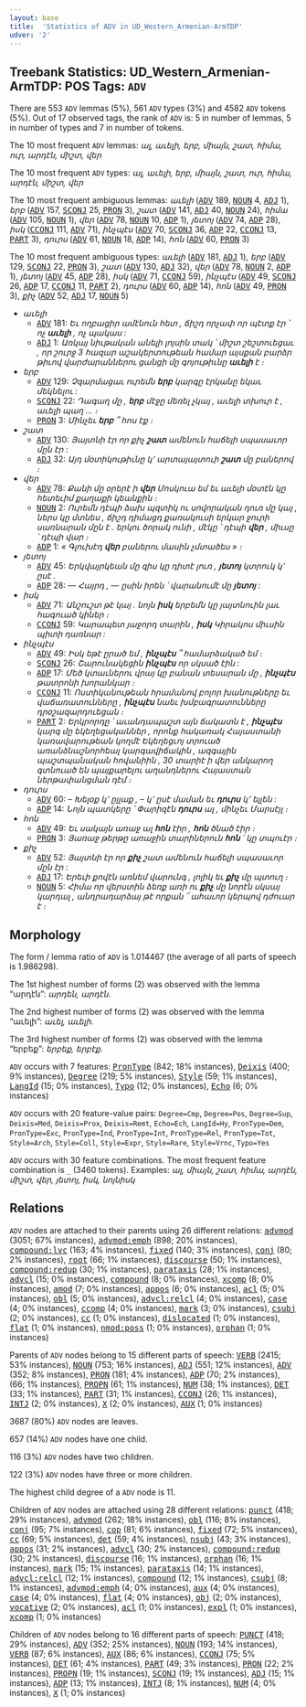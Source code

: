 ```yaml
---
layout: base
title:  'Statistics of ADV in UD_Western_Armenian-ArmTDP'
udver: '2'
---
```


## Treebank Statistics: UD_Western_Armenian-ArmTDP: POS Tags: `ADV`

There are 553 `ADV` lemmas (5%), 561 `ADV` types (3%) and 4582 `ADV` tokens (5%).
Out of 17 observed tags, the rank of `ADV` is: 5 in number of lemmas, 5 in number of types and 7 in number of tokens.

The 10 most frequent `ADV` lemmas: <em>ալ, աւելի, երբ, միայն, շատ, հիմա, ուր, արդէն, միշտ, վեր</em>

The 10 most frequent `ADV` types:  <em>ալ, աւելի, երբ, միայն, շատ, ուր, հիմա, արդէն, միշտ, վեր</em>

The 10 most frequent ambiguous lemmas: <em>աւելի</em> (<tt><a href="hyw_armtdp-pos-ADV.html">ADV</a></tt> 189, <tt><a href="hyw_armtdp-pos-NOUN.html">NOUN</a></tt> 4, <tt><a href="hyw_armtdp-pos-ADJ.html">ADJ</a></tt> 1), <em>երբ</em> (<tt><a href="hyw_armtdp-pos-ADV.html">ADV</a></tt> 157, <tt><a href="hyw_armtdp-pos-SCONJ.html">SCONJ</a></tt> 25, <tt><a href="hyw_armtdp-pos-PRON.html">PRON</a></tt> 3), <em>շատ</em> (<tt><a href="hyw_armtdp-pos-ADV.html">ADV</a></tt> 141, <tt><a href="hyw_armtdp-pos-ADJ.html">ADJ</a></tt> 40, <tt><a href="hyw_armtdp-pos-NOUN.html">NOUN</a></tt> 24), <em>հիմա</em> (<tt><a href="hyw_armtdp-pos-ADV.html">ADV</a></tt> 105, <tt><a href="hyw_armtdp-pos-NOUN.html">NOUN</a></tt> 1), <em>վեր</em> (<tt><a href="hyw_armtdp-pos-ADV.html">ADV</a></tt> 78, <tt><a href="hyw_armtdp-pos-NOUN.html">NOUN</a></tt> 10, <tt><a href="hyw_armtdp-pos-ADP.html">ADP</a></tt> 1), <em>յետոյ</em> (<tt><a href="hyw_armtdp-pos-ADV.html">ADV</a></tt> 74, <tt><a href="hyw_armtdp-pos-ADP.html">ADP</a></tt> 28), <em>իսկ</em> (<tt><a href="hyw_armtdp-pos-CCONJ.html">CCONJ</a></tt> 111, <tt><a href="hyw_armtdp-pos-ADV.html">ADV</a></tt> 71), <em>ինչպէս</em> (<tt><a href="hyw_armtdp-pos-ADV.html">ADV</a></tt> 70, <tt><a href="hyw_armtdp-pos-SCONJ.html">SCONJ</a></tt> 36, <tt><a href="hyw_armtdp-pos-ADP.html">ADP</a></tt> 22, <tt><a href="hyw_armtdp-pos-CCONJ.html">CCONJ</a></tt> 13, <tt><a href="hyw_armtdp-pos-PART.html">PART</a></tt> 3), <em>դուրս</em> (<tt><a href="hyw_armtdp-pos-ADV.html">ADV</a></tt> 61, <tt><a href="hyw_armtdp-pos-NOUN.html">NOUN</a></tt> 18, <tt><a href="hyw_armtdp-pos-ADP.html">ADP</a></tt> 14), <em>հոն</em> (<tt><a href="hyw_armtdp-pos-ADV.html">ADV</a></tt> 60, <tt><a href="hyw_armtdp-pos-PRON.html">PRON</a></tt> 3)

The 10 most frequent ambiguous types:  <em>աւելի</em> (<tt><a href="hyw_armtdp-pos-ADV.html">ADV</a></tt> 181, <tt><a href="hyw_armtdp-pos-ADJ.html">ADJ</a></tt> 1), <em>երբ</em> (<tt><a href="hyw_armtdp-pos-ADV.html">ADV</a></tt> 129, <tt><a href="hyw_armtdp-pos-SCONJ.html">SCONJ</a></tt> 22, <tt><a href="hyw_armtdp-pos-PRON.html">PRON</a></tt> 3), <em>շատ</em> (<tt><a href="hyw_armtdp-pos-ADV.html">ADV</a></tt> 130, <tt><a href="hyw_armtdp-pos-ADJ.html">ADJ</a></tt> 32), <em>վեր</em> (<tt><a href="hyw_armtdp-pos-ADV.html">ADV</a></tt> 78, <tt><a href="hyw_armtdp-pos-NOUN.html">NOUN</a></tt> 2, <tt><a href="hyw_armtdp-pos-ADP.html">ADP</a></tt> 1), <em>յետոյ</em> (<tt><a href="hyw_armtdp-pos-ADV.html">ADV</a></tt> 45, <tt><a href="hyw_armtdp-pos-ADP.html">ADP</a></tt> 28), <em>իսկ</em> (<tt><a href="hyw_armtdp-pos-ADV.html">ADV</a></tt> 71, <tt><a href="hyw_armtdp-pos-CCONJ.html">CCONJ</a></tt> 59), <em>ինչպէս</em> (<tt><a href="hyw_armtdp-pos-ADV.html">ADV</a></tt> 49, <tt><a href="hyw_armtdp-pos-SCONJ.html">SCONJ</a></tt> 26, <tt><a href="hyw_armtdp-pos-ADP.html">ADP</a></tt> 17, <tt><a href="hyw_armtdp-pos-CCONJ.html">CCONJ</a></tt> 11, <tt><a href="hyw_armtdp-pos-PART.html">PART</a></tt> 2), <em>դուրս</em> (<tt><a href="hyw_armtdp-pos-ADV.html">ADV</a></tt> 60, <tt><a href="hyw_armtdp-pos-ADP.html">ADP</a></tt> 14), <em>հոն</em> (<tt><a href="hyw_armtdp-pos-ADV.html">ADV</a></tt> 49, <tt><a href="hyw_armtdp-pos-PRON.html">PRON</a></tt> 3), <em>քիչ</em> (<tt><a href="hyw_armtdp-pos-ADV.html">ADV</a></tt> 52, <tt><a href="hyw_armtdp-pos-ADJ.html">ADJ</a></tt> 17, <tt><a href="hyw_armtdp-pos-NOUN.html">NOUN</a></tt> 5)


* <em>աւելի</em>
  * <tt><a href="hyw_armtdp-pos-ADV.html">ADV</a></tt> 181: <em>Եւ ողբացիր ամէնուն հետ , ճիշդ որչափ որ պէտք էր ՝ ոչ <b>աւելի</b> , ոչ պակաս :</em>
  * <tt><a href="hyw_armtdp-pos-ADJ.html">ADJ</a></tt> 1: <em>Առկայ նիւթական անելի լոյսին տակ ՝ միշտ շեշտուեցաւ , որ շուրջ 3 հազար աշակերտութեան համար այսքան բարձր թիւով վարժարաններու ցանցի մը գոյութիւնը <b>աւելի</b> է ։</em>
* <em>երբ</em>
  * <tt><a href="hyw_armtdp-pos-ADV.html">ADV</a></tt> 129: <em>Չզարմացաւ ուրեմն <b>երբ</b> կարգը էրկանը եկաւ մեկնելու :</em>
  * <tt><a href="hyw_armtdp-pos-SCONJ.html">SCONJ</a></tt> 22: <em>Դագաղ մը , <b>երբ</b> մէջը մեռել չկայ , աւելի տխուր է , աւելի պաղ … ։</em>
  * <tt><a href="hyw_armtdp-pos-PRON.html">PRON</a></tt> 3: <em>Մինչեւ <b>երբ</b> ՞ հոս էք ։</em>
* <em>շատ</em>
  * <tt><a href="hyw_armtdp-pos-ADV.html">ADV</a></tt> 130: <em>Յայտնի էր որ քիչ <b>շատ</b> ամենուն հաճելի սպասաւոր մըն էր :</em>
  * <tt><a href="hyw_armtdp-pos-ADJ.html">ADJ</a></tt> 32: <em>Այդ մօտիկութիւնը կ՚ արտայայտուի <b>շատ</b> մը բաներով ։</em>
* <em>վեր</em>
  * <tt><a href="hyw_armtdp-pos-ADV.html">ADV</a></tt> 78: <em>Քանի մը օրերէ ի <b>վեր</b> Մոսկուա եմ եւ աւելի մօտէն կը հետեւիմ քաղաքի կեանքին ։</em>
  * <tt><a href="hyw_armtdp-pos-NOUN.html">NOUN</a></tt> 2: <em>Ուրեմն դէպի ձախ պզտիկ ու սովորական դուռ մը կայ , ներս կը մտնես , ճիշդ դիմացդ քառակուսի երկար ջուրի սառնարան մըն է . երկու ծորակ ունի , մէկը ՝ դէպի <b>վեր</b> , միւսը ՝ դէպի վար ։</em>
  * <tt><a href="hyw_armtdp-pos-ADP.html">ADP</a></tt> 1: <em>« Գլուխէդ <b>վեր</b> բաներու մասին չմտածես » ։</em>
* <em>յետոյ</em>
  * <tt><a href="hyw_armtdp-pos-ADV.html">ADV</a></tt> 45: <em>Երկվայրկեան մը զիս կը դիտէ լուռ , <b>յետոյ</b> կտրուկ կ՚ ըսէ .</em>
  * <tt><a href="hyw_armtdp-pos-ADP.html">ADP</a></tt> 28: <em>— Հայրդ , — ըսին իրեն ՝ վարանումէ մը <b>յետոյ</b> :</em>
* <em>իսկ</em>
  * <tt><a href="hyw_armtdp-pos-ADV.html">ADV</a></tt> 71: <em>Անշուշտ թէ կայ . նոյն <b>իսկ</b> երբեմն կը յայտնուին լաւ հագուած կիներ ։</em>
  * <tt><a href="hyw_armtdp-pos-CCONJ.html">CCONJ</a></tt> 59: <em>Կարապետ յաջորդ տարին , <b>իսկ</b> Կիրակոս միւսին պիտի դառնար :</em>
* <em>ինչպէս</em>
  * <tt><a href="hyw_armtdp-pos-ADV.html">ADV</a></tt> 49: <em>Իսկ եթէ ըրած եմ , <b>ինչպէս</b> ՞ համարձակած եմ ։</em>
  * <tt><a href="hyw_armtdp-pos-SCONJ.html">SCONJ</a></tt> 26: <em>Շարունակեցին <b>ինչպէս</b> որ սկսած էին :</em>
  * <tt><a href="hyw_armtdp-pos-ADP.html">ADP</a></tt> 17: <em>Մեծ կտաւներու վրայ կը բանան տեսարան մը , <b>ինչպէս</b> թատրոնի խորանկար ։</em>
  * <tt><a href="hyw_armtdp-pos-CCONJ.html">CCONJ</a></tt> 11: <em>Ոստիկանութեան հրամանով բոլոր խանութները եւ վաճառատունները , <b>ինչպէս</b> նաեւ խմբագրատունները դրօշազարդուեցան ։</em>
  * <tt><a href="hyw_armtdp-pos-PART.html">PART</a></tt> 2: <em>Երկրորդը ՝ աւանդապաշտ այն ճակատն է , <b>ինչպէս</b> կարգ մը եկեղեցականներ , որոնք հակառակ Հայաստանի կառավարութեան կողմէ Եկեղեցւոյ տրուած առանձնաշնորհեալ կարգավիճակին , ազգային պաշտպանական հովանիին , 30 տարիէ ի վեր անկարող գտնուած են պայքարելու աղանդներու Հայաստան ներթափանցման դէմ ։</em>
* <em>դուրս</em>
  * <tt><a href="hyw_armtdp-pos-ADV.html">ADV</a></tt> 60: <em>– Խելօք կ՚ ըլլաք , – կ՚ ըսէ մաման եւ <b>դուրս</b> կ՚ ելլեն :</em>
  * <tt><a href="hyw_armtdp-pos-ADP.html">ADP</a></tt> 14: <em>Նոյն պատկերը ՝ Փարիզէն <b>դուրս</b> ալ , մինչեւ Մարսէյլ ։</em>
* <em>հոն</em>
  * <tt><a href="hyw_armtdp-pos-ADV.html">ADV</a></tt> 49: <em>Եւ սակայն առաջ ալ <b>հոն</b> էիր , <b>հոն</b> ծնած էիր ։</em>
  * <tt><a href="hyw_armtdp-pos-PRON.html">PRON</a></tt> 3: <em>Յառաջ թերթը առաջին տարիներուն <b>հոն</b> ՛ կը տպուէր ։</em>
* <em>քիչ</em>
  * <tt><a href="hyw_armtdp-pos-ADV.html">ADV</a></tt> 52: <em>Յայտնի էր որ <b>քիչ</b> շատ ամենուն հաճելի սպասաւոր մըն էր :</em>
  * <tt><a href="hyw_armtdp-pos-ADJ.html">ADJ</a></tt> 17: <em>Երեւի քովէն առնեմ վարունգ , լոլիկ եւ <b>քիչ</b> մը պտուղ ։</em>
  * <tt><a href="hyw_armtdp-pos-NOUN.html">NOUN</a></tt> 5: <em>Հիմա որ վերստին ձեռք առի ու <b>քիչ</b> մը նորէն սկսայ կարդալ , անդրադարձայ թէ որքան ՜ ահաւոր կերպով դժուար է ։</em>

## Morphology

The form / lemma ratio of `ADV` is 1.014467 (the average of all parts of speech is 1.986298).

The 1st highest number of forms (2) was observed with the lemma “արդէն”: <em>արդեն, արդէն</em>.

The 2nd highest number of forms (2) was observed with the lemma “աւելի”: <em>աւել, աւելի</em>.

The 3rd highest number of forms (2) was observed with the lemma “երբեք”: <em>երբեք, երբէք</em>.

`ADV` occurs with 7 features: <tt><a href="hyw_armtdp-feat-PronType.html">PronType</a></tt> (842; 18% instances), <tt><a href="hyw_armtdp-feat-Deixis.html">Deixis</a></tt> (400; 9% instances), <tt><a href="hyw_armtdp-feat-Degree.html">Degree</a></tt> (219; 5% instances), <tt><a href="hyw_armtdp-feat-Style.html">Style</a></tt> (59; 1% instances), <tt><a href="hyw_armtdp-feat-LangId.html">LangId</a></tt> (15; 0% instances), <tt><a href="hyw_armtdp-feat-Typo.html">Typo</a></tt> (12; 0% instances), <tt><a href="hyw_armtdp-feat-Echo.html">Echo</a></tt> (6; 0% instances)

`ADV` occurs with 20 feature-value pairs: `Degree=Cmp`, `Degree=Pos`, `Degree=Sup`, `Deixis=Med`, `Deixis=Prox`, `Deixis=Remt`, `Echo=Ech`, `LangId=Hy`, `PronType=Dem`, `PronType=Exc`, `PronType=Ind`, `PronType=Int`, `PronType=Rel`, `PronType=Tot`, `Style=Arch`, `Style=Coll`, `Style=Expr`, `Style=Rare`, `Style=Vrnc`, `Typo=Yes`

`ADV` occurs with 30 feature combinations.
The most frequent feature combination is `_` (3460 tokens).
Examples: <em>ալ, միայն, շատ, հիմա, արդէն, միշտ, վեր, յետոյ, իսկ, նոյնիսկ</em>


## Relations

`ADV` nodes are attached to their parents using 26 different relations: <tt><a href="hyw_armtdp-dep-advmod.html">advmod</a></tt> (3051; 67% instances), <tt><a href="hyw_armtdp-dep-advmod-emph.html">advmod:emph</a></tt> (898; 20% instances), <tt><a href="hyw_armtdp-dep-compound-lvc.html">compound:lvc</a></tt> (163; 4% instances), <tt><a href="hyw_armtdp-dep-fixed.html">fixed</a></tt> (140; 3% instances), <tt><a href="hyw_armtdp-dep-conj.html">conj</a></tt> (80; 2% instances), <tt><a href="hyw_armtdp-dep-root.html">root</a></tt> (66; 1% instances), <tt><a href="hyw_armtdp-dep-discourse.html">discourse</a></tt> (50; 1% instances), <tt><a href="hyw_armtdp-dep-compound-redup.html">compound:redup</a></tt> (30; 1% instances), <tt><a href="hyw_armtdp-dep-parataxis.html">parataxis</a></tt> (28; 1% instances), <tt><a href="hyw_armtdp-dep-advcl.html">advcl</a></tt> (15; 0% instances), <tt><a href="hyw_armtdp-dep-compound.html">compound</a></tt> (8; 0% instances), <tt><a href="hyw_armtdp-dep-xcomp.html">xcomp</a></tt> (8; 0% instances), <tt><a href="hyw_armtdp-dep-amod.html">amod</a></tt> (7; 0% instances), <tt><a href="hyw_armtdp-dep-appos.html">appos</a></tt> (6; 0% instances), <tt><a href="hyw_armtdp-dep-acl.html">acl</a></tt> (5; 0% instances), <tt><a href="hyw_armtdp-dep-obl.html">obl</a></tt> (5; 0% instances), <tt><a href="hyw_armtdp-dep-advcl-relcl.html">advcl:relcl</a></tt> (4; 0% instances), <tt><a href="hyw_armtdp-dep-case.html">case</a></tt> (4; 0% instances), <tt><a href="hyw_armtdp-dep-ccomp.html">ccomp</a></tt> (4; 0% instances), <tt><a href="hyw_armtdp-dep-mark.html">mark</a></tt> (3; 0% instances), <tt><a href="hyw_armtdp-dep-csubj.html">csubj</a></tt> (2; 0% instances), <tt><a href="hyw_armtdp-dep-cc.html">cc</a></tt> (1; 0% instances), <tt><a href="hyw_armtdp-dep-dislocated.html">dislocated</a></tt> (1; 0% instances), <tt><a href="hyw_armtdp-dep-flat.html">flat</a></tt> (1; 0% instances), <tt><a href="hyw_armtdp-dep-nmod-poss.html">nmod:poss</a></tt> (1; 0% instances), <tt><a href="hyw_armtdp-dep-orphan.html">orphan</a></tt> (1; 0% instances)

Parents of `ADV` nodes belong to 15 different parts of speech: <tt><a href="hyw_armtdp-pos-VERB.html">VERB</a></tt> (2415; 53% instances), <tt><a href="hyw_armtdp-pos-NOUN.html">NOUN</a></tt> (753; 16% instances), <tt><a href="hyw_armtdp-pos-ADJ.html">ADJ</a></tt> (551; 12% instances), <tt><a href="hyw_armtdp-pos-ADV.html">ADV</a></tt> (352; 8% instances), <tt><a href="hyw_armtdp-pos-PRON.html">PRON</a></tt> (181; 4% instances), <tt><a href="hyw_armtdp-pos-ADP.html">ADP</a></tt> (70; 2% instances),  (66; 1% instances), <tt><a href="hyw_armtdp-pos-PROPN.html">PROPN</a></tt> (61; 1% instances), <tt><a href="hyw_armtdp-pos-NUM.html">NUM</a></tt> (38; 1% instances), <tt><a href="hyw_armtdp-pos-DET.html">DET</a></tt> (33; 1% instances), <tt><a href="hyw_armtdp-pos-PART.html">PART</a></tt> (31; 1% instances), <tt><a href="hyw_armtdp-pos-CCONJ.html">CCONJ</a></tt> (26; 1% instances), <tt><a href="hyw_armtdp-pos-INTJ.html">INTJ</a></tt> (2; 0% instances), <tt><a href="hyw_armtdp-pos-X.html">X</a></tt> (2; 0% instances), <tt><a href="hyw_armtdp-pos-AUX.html">AUX</a></tt> (1; 0% instances)

3687 (80%) `ADV` nodes are leaves.

657 (14%) `ADV` nodes have one child.

116 (3%) `ADV` nodes have two children.

122 (3%) `ADV` nodes have three or more children.

The highest child degree of a `ADV` node is 11.

Children of `ADV` nodes are attached using 28 different relations: <tt><a href="hyw_armtdp-dep-punct.html">punct</a></tt> (418; 29% instances), <tt><a href="hyw_armtdp-dep-advmod.html">advmod</a></tt> (262; 18% instances), <tt><a href="hyw_armtdp-dep-obl.html">obl</a></tt> (116; 8% instances), <tt><a href="hyw_armtdp-dep-conj.html">conj</a></tt> (95; 7% instances), <tt><a href="hyw_armtdp-dep-cop.html">cop</a></tt> (81; 6% instances), <tt><a href="hyw_armtdp-dep-fixed.html">fixed</a></tt> (72; 5% instances), <tt><a href="hyw_armtdp-dep-cc.html">cc</a></tt> (69; 5% instances), <tt><a href="hyw_armtdp-dep-det.html">det</a></tt> (59; 4% instances), <tt><a href="hyw_armtdp-dep-nsubj.html">nsubj</a></tt> (43; 3% instances), <tt><a href="hyw_armtdp-dep-appos.html">appos</a></tt> (31; 2% instances), <tt><a href="hyw_armtdp-dep-advcl.html">advcl</a></tt> (30; 2% instances), <tt><a href="hyw_armtdp-dep-compound-redup.html">compound:redup</a></tt> (30; 2% instances), <tt><a href="hyw_armtdp-dep-discourse.html">discourse</a></tt> (16; 1% instances), <tt><a href="hyw_armtdp-dep-orphan.html">orphan</a></tt> (16; 1% instances), <tt><a href="hyw_armtdp-dep-mark.html">mark</a></tt> (15; 1% instances), <tt><a href="hyw_armtdp-dep-parataxis.html">parataxis</a></tt> (14; 1% instances), <tt><a href="hyw_armtdp-dep-advcl-relcl.html">advcl:relcl</a></tt> (12; 1% instances), <tt><a href="hyw_armtdp-dep-compound.html">compound</a></tt> (12; 1% instances), <tt><a href="hyw_armtdp-dep-csubj.html">csubj</a></tt> (8; 1% instances), <tt><a href="hyw_armtdp-dep-advmod-emph.html">advmod:emph</a></tt> (4; 0% instances), <tt><a href="hyw_armtdp-dep-aux.html">aux</a></tt> (4; 0% instances), <tt><a href="hyw_armtdp-dep-case.html">case</a></tt> (4; 0% instances), <tt><a href="hyw_armtdp-dep-flat.html">flat</a></tt> (4; 0% instances), <tt><a href="hyw_armtdp-dep-obj.html">obj</a></tt> (2; 0% instances), <tt><a href="hyw_armtdp-dep-vocative.html">vocative</a></tt> (2; 0% instances), <tt><a href="hyw_armtdp-dep-acl.html">acl</a></tt> (1; 0% instances), <tt><a href="hyw_armtdp-dep-expl.html">expl</a></tt> (1; 0% instances), <tt><a href="hyw_armtdp-dep-xcomp.html">xcomp</a></tt> (1; 0% instances)

Children of `ADV` nodes belong to 16 different parts of speech: <tt><a href="hyw_armtdp-pos-PUNCT.html">PUNCT</a></tt> (418; 29% instances), <tt><a href="hyw_armtdp-pos-ADV.html">ADV</a></tt> (352; 25% instances), <tt><a href="hyw_armtdp-pos-NOUN.html">NOUN</a></tt> (193; 14% instances), <tt><a href="hyw_armtdp-pos-VERB.html">VERB</a></tt> (87; 6% instances), <tt><a href="hyw_armtdp-pos-AUX.html">AUX</a></tt> (86; 6% instances), <tt><a href="hyw_armtdp-pos-CCONJ.html">CCONJ</a></tt> (75; 5% instances), <tt><a href="hyw_armtdp-pos-DET.html">DET</a></tt> (61; 4% instances), <tt><a href="hyw_armtdp-pos-PART.html">PART</a></tt> (49; 3% instances), <tt><a href="hyw_armtdp-pos-PRON.html">PRON</a></tt> (22; 2% instances), <tt><a href="hyw_armtdp-pos-PROPN.html">PROPN</a></tt> (19; 1% instances), <tt><a href="hyw_armtdp-pos-SCONJ.html">SCONJ</a></tt> (19; 1% instances), <tt><a href="hyw_armtdp-pos-ADJ.html">ADJ</a></tt> (15; 1% instances), <tt><a href="hyw_armtdp-pos-ADP.html">ADP</a></tt> (13; 1% instances), <tt><a href="hyw_armtdp-pos-INTJ.html">INTJ</a></tt> (8; 1% instances), <tt><a href="hyw_armtdp-pos-NUM.html">NUM</a></tt> (4; 0% instances), <tt><a href="hyw_armtdp-pos-X.html">X</a></tt> (1; 0% instances)

